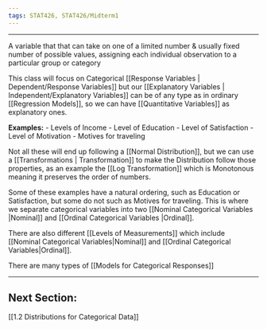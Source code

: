 ```yaml
---
tags: STAT426, STAT426/Midterm1
---
```

--- 
A variable that that can take on one of a limited number & usually fixed number of possible values, assigning each individual observation to a particular group or category  

This class will focus on Categorical [[Response Variables | Dependent/Response Variables]] but our [[Explanatory Variables | Independent/Explanatory Variables]] can be of any type as in ordinary [[Regression Models]], so we can have [[Quantitative Variables]] as explanatory ones.

**Examples:**
	- Levels of Income
	- Level of Education
	- Level of Satisfaction
	- Level of Motivation
	- Motives for traveling 

Not all these will end up following a [[Normal Distribution]], but we can use a [[Transformations | Transformation]] to make the Distribution follow those properties, as an example the [[Log Transformation]] which is Monotonous meaning it preserves the order of numbers.

Some of these examples have a natural ordering, such as Education or Satisfaction, but some do not such as Motives for traveling. This is where we separate categorical variables into two [[Nominal Categorical Variables |Nominal]] and [[Ordinal Categorical Variables |Ordinal]].

There are also different [[Levels of Measurements]] which include [[Nominal Categorical Variables|Nominal]] and [[Ordinal Categorical Variables|Ordinal]].

There are many types of [[Models for Categorical Responses]]

---
## Next Section:
[[1.2 Distributions for Categorical Data]]
